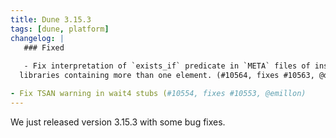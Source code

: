 ```yaml
---
title: Dune 3.15.3
tags: [dune, platform]
changelog: |
   ### Fixed
   
   - Fix interpretation of `exists_if` predicate in `META` files of installed
  libraries containing more than one element. (#10564, fixes #10563, @dbuenzli, @nojb)

- Fix TSAN warning in wait4 stubs (#10554, fixes #10553, @emillon)
---
```


We just released version 3.15.3 with some bug fixes.
